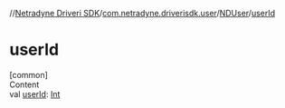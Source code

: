 //[Netradyne Driveri SDK](../../index.md)/[com.netradyne.driverisdk.user](../index.md)/[NDUser](index.md)/[userId](user-id.md)



# userId  
[common]  
Content  
val [userId](user-id.md): [Int](https://kotlinlang.org/api/latest/jvm/stdlib/kotlin/-int/index.html)  



